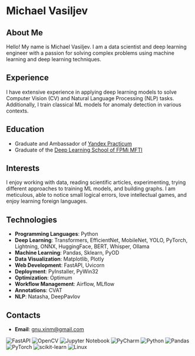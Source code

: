 # Michael Vasiljev

## About Me

Hello! My name is Michael Vasiljev. I am a data scientist and deep learning engineer with a passion for solving complex problems using machine learning and deep learning techniques.

## Experience

I have extensive experience in applying deep learning models to solve Computer Vision (CV) and Natural Language Processing (NLP) tasks. Additionally, I train classical ML models for anomaly detection in various contexts.

## Education

- Graduate and Ambassador of [Yandex Practicum](https://practicum.yandex.ru/)
- Graduate of the [Deep Learning School of FPMi MFTI](https://dls.samcs.ru/)

## Interests

I enjoy working with data, reading scientific articles, experimenting, trying different approaches to training ML models, and building graphs. I am meticulous, able to notice small logical errors, love intellectual games, and enjoy learning foreign languages.

## Technologies

- **Programming Languages**: Python
- **Deep Learning**: Transformers, EfficientNet, MobileNet, YOLO, PyTorch, Lightning, ONNX, HuggingFace, BERT, Whisper, Ollama
- **Machine Learning**: Pandas, Sklearn, PyOD
- **Data Visualization**: Matplotlib, Plotly
- **Web Development**: FastAPI, Uvicorn
- **Deployment**: PyInstaller, PyWin32
- **Optimization**: Optimum
- **Workflow Management**: Airflow, MLflow
- **Annotations**: CVAT
- **NLP**: Natasha, DeepPavlov

## Contacts

- **Email**: [gnu.xinm@gmail.com](mailto:gnu.xinm@gmail.com)

![FastAPI](https://img.shields.io/badge/FastAPI-005571?style=for-the-badge&logo=fastapi) ![OpenCV](https://img.shields.io/badge/opencv-%23white.svg?style=for-the-badge&logo=opencv&logoColor=white) ![Jupyter Notebook](https://img.shields.io/badge/jupyter-%23FA0F00.svg?style=for-the-badge&logo=jupyter&logoColor=white) ![PyCharm](https://img.shields.io/badge/pycharm-143?style=for-the-badge&logo=pycharm&logoColor=black&color=black&labelColor=green) ![Python](https://img.shields.io/badge/python-3670A0?style=for-the-badge&logo=python&logoColor=ffdd54) ![Pandas](https://img.shields.io/badge/pandas-%23150458.svg?style=for-the-badge&logo=pandas&logoColor=white) ![PyTorch](https://img.shields.io/badge/PyTorch-%23EE4C2C.svg?style=for-the-badge&logo=PyTorch&logoColor=white) ![scikit-learn](https://img.shields.io/badge/scikit--learn-%23F7931E.svg?style=for-the-badge&logo=scikit-learn&logoColor=white) ![Linux](https://img.shields.io/badge/Linux-FCC624?style=for-the-badge&logo=linux&logoColor=black)

<!---
onixlas/onixlas is a ✨ special ✨ repository because its `README.md` (this file) appears on your GitHub profile.
You can click the Preview link to take a look at your changes.
--->
